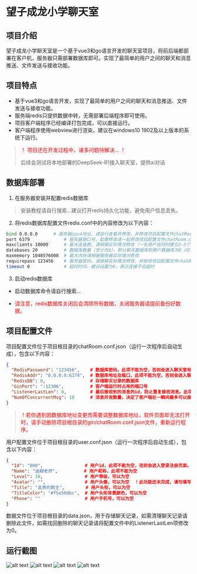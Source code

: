 # 望子成龙小学聊天室

## 项目介绍
望子成龙小学聊天室是一个基于vue3和go语言开发的聊天室项目，将前后端都部署在客户机，服务器只需部署数据库即可。实现了最简单的用户之间的聊天和消息推送、文件发送与接收功能。

## 项目特点
- 基于vue3和go语言开发，实现了最简单的用户之间的聊天和消息推送、文件发送与接收功能。
- 服务端redis只提供数据中转，无需部署后端程序即可使用。
- 项目客户端程序已经编译打包完成，可以直接运行。
- 客户端程序使用webview进行渲染，建议在windows10 1902及以上版本的系统下运行。

> <p style="color: red;">！ 项目还在开发过程中，诸多问题待解决... ！</p>
> 后续会测试将本地部署的DeepSeek-R1接入聊天室，提供ai对话

## 数据库部署
1. 在服务器安装并配置redis数据库
> 安装教程请自行搜索...建议打开redis持久化功能，避免用户信息丢失。

2. 将redis数据库配置文件redis.conf中的内容修改为以下内容：
```bash
bind 0.0.0.0      # 服务器ipv4地址，请自行查看并修改，并修改项目配置文件chatRoom.conf.json中的RedisAddr项
port 6379             # 服务器端口号，如需修改请一起修改项目配置文件chatRoom.conf.json中的RedisAddr项
maxclients 10000      # 最大连接数，请根据实际情况修改（一名用户会同时建立2~3个连接）
databases 20          # 数据库数量（至少为2），默认聊天数据库和用户数据库为0（可在配置文件中更改），文件数据库为聊天数据库的下一位数据库。
maxmemory 1048576000  # 最大内存请根据服务器实际情况修改
requirepass 123456    # 服务器密码，请根据实际情况修改，并修改项目配置文件chatRoom.conf.json中的RedisPassword项
timeout 0             # 超时时间，建议设置为0，表示连接不会超时
```

3. 启动redis数据库
- 启动数据库命令请自行搜索...
- <p style="color: red;">请注意，redis数据库关闭后会清除所有数据，关闭服务器请提前备份好数据。</p>

## 项目配置文件
项目配置文件位于项目根目录的chatRoom.conf.json（运行一次程序后自动生成），包含以下内容：
```json
{
  "RedisPassword": "123456",    # 数据库密码，此项不能为空，否则会进入聊天室地址配置页面。
  "RedisAddr": "0.0.0.0:6379",  # 数据库地址及端口，此项不能为空，否则会进入聊天室地址配置页面。
  "RedisDB": 0,                 # 存储聊天记录的数据库
  "GinPort": ":12306",          # 客户端运行时占用的端口号
  "ListenerLastLen": 0,         # 最后接收到的消息的id，防止重复接收消息。此项在程序运行过程中会自动修改，请勿手动修改。
  "NumOfConcurrentMsg": 10      # 消息并发数量，决定了客户端在一瞬间最多可以接收多少条消息，不了解go语言的管道功能的请不要修改此项。
}
```

> <p style="color: red;">！若你遇到因数据库地址变更而需要调整数据库地址，软件页面却无法打开时，请手动删除项目根目录的gin/chatRoom.conf.json文件，重新运行程序。</p>

用户配置文件位于项目根目录的user.conf.json（运行一次程序后自动生成），包含以下内容：
```json
{
  "Id": "000",                # 用户id，此项不能为空，否则会进入登录注册页面。
  "Name": "迷糊老师",          # 用户昵称，此项不能为空
  "Level": 10,                # 用户等级，可以为空
  "Avatar": "",               # 用户头像，可以为空  ！此功能还未完成，请勿填写此项
  "Title": "高贵的群主",        # 用户头衔，可以为空
  "TitleColor": "#f5e50dbc",  # 用户头衔背景颜色，可以为空
  "Phone": ""                 # 用户手机号，可以为空
}
```

数据文件位于项目根目录的data.json，用于存储聊天记录，如需清理聊天记录请删除此文件，如需找回删除的聊天记录请将配置文件中的ListenerLastLen项修改为0。

## 运行截图
![alt text](image-1.png)
![alt text](image.png)
![alt text](image-2.png)
![alt text](image-3.png)